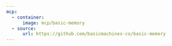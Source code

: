 ```yaml
---
mcp:
  - container:
      image: mcp/basic-memory
  - source:
      url: https://github.com/basicmachines-co/basic-memory
---
```

